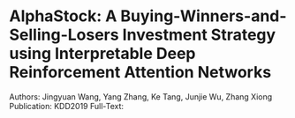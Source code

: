 # AlphaStock: A Buying-Winners-and-Selling-Losers Investment Strategy using Interpretable Deep Reinforcement Attention Networks
Authors: Jingyuan Wang, Yang Zhang, Ke Tang, Junjie Wu, Zhang Xiong
Publication: KDD2019
Full-Text: 
